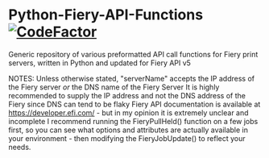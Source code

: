 # Python-Fiery-API-Functions [![CodeFactor](https://www.codefactor.io/repository/github/seanmrice/python-fiery-api-functions/badge)](https://www.codefactor.io/repository/github/seanmrice/python-fiery-api-functions)
Generic repository of various preformatted API call functions for Fiery print servers, written in Python and updated for Fiery API v5

NOTES: Unless otherwise stated, "serverName" accepts the IP address of the Fiery server *or* the DNS name of the Fiery Server
It is highly recommended to supply the IP address and not the DNS address of the Fiery since DNS can tend to be flaky
Fiery API documentation is available at https://developer.efi.com/ - but in my opinion it is extremely unclear and incomplete
I recommend running the FieryPullHeld() function on a few jobs first, so you can see what options and attributes are actually
available in your environment - then modifying the FieryJobUpdate() to reflect your needs.
